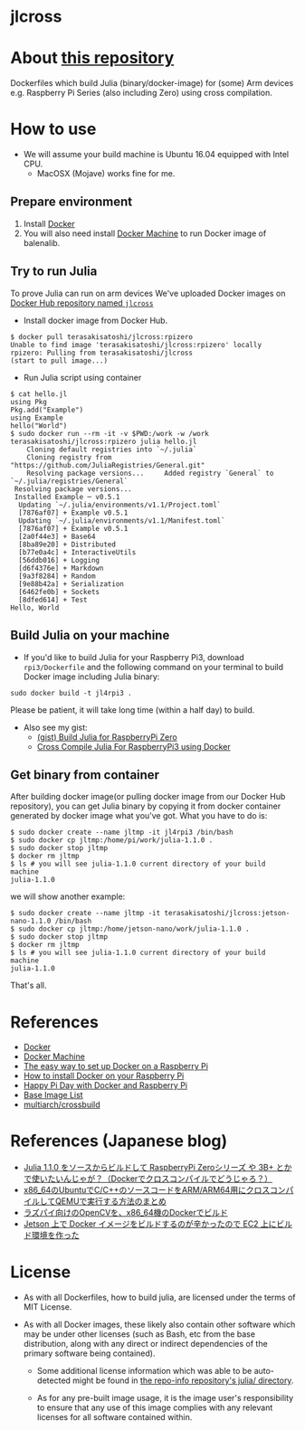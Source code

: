 # jlcross

# About [this repository](https://github.com/terasakisatoshi/jlcross)
Dockerfiles which build Julia (binary/docker-image) for (some) Arm devices e.g. Raspberry Pi Series (also including Zero) using cross compilation.

# How to use

- We will assume your build machine is Ubuntu 16.04 equipped with Intel CPU.
  - MacOSX (Mojave) works fine for me.

## Prepare environment

1. Install [Docker](https://docs.docker.com/install/linux/docker-ce/ubuntu/)
1. You will also need install [Docker Machine](https://github.com/docker/machine) to run  Docker image of balenalib.

## Try to run Julia

To prove Julia can run on arm devices We've uploaded Docker images on [Docker Hub repository named `jlcross`](https://hub.docker.com/r/terasakisatoshi/jlcross)

- Install docker image from Docker Hub.

```console
$ docker pull terasakisatoshi/jlcross:rpizero
Unable to find image 'terasakisatoshi/jlcross:rpizero' locally
rpizero: Pulling from terasakisatoshi/jlcross
(start to pull image...)

```

- Run Julia script using container

```console
$ cat hello.jl
using Pkg
Pkg.add("Example")
using Example
hello("World")
$ sudo docker run --rm -it -v $PWD:/work -w /work terasakisatoshi/jlcross:rpizero julia hello.jl
    Cloning default registries into `~/.julia`
    Cloning registry from "https://github.com/JuliaRegistries/General.git"
    Resolving package versions...     Added registry `General` to `~/.julia/registries/General`
 Resolving package versions...
 Installed Example ─ v0.5.1
  Updating `~/.julia/environments/v1.1/Project.toml`
  [7876af07] + Example v0.5.1
  Updating `~/.julia/environments/v1.1/Manifest.toml`
  [7876af07] + Example v0.5.1
  [2a0f44e3] + Base64
  [8ba89e20] + Distributed
  [b77e0a4c] + InteractiveUtils
  [56ddb016] + Logging
  [d6f4376e] + Markdown
  [9a3f8284] + Random
  [9e88b42a] + Serialization
  [6462fe0b] + Sockets
  [8dfed614] + Test
Hello, World
```

## Build Julia on your machine

- If you'd like to build Julia for your Raspberry Pi3, download `rpi3/Dockerfile` and the following command on your terminal to build Docker image including Julia binary:

```
sudo docker build -t jl4rpi3 .
```

Please be patient, it will take long time (within a half day) to build.

- Also see my gist:
  - [(gist) Build Julia for RaspberryPi Zero](https://gist.github.com/terasakisatoshi/3f8a55391b1fc22a5db4a43da8d92c98)
  - [Cross Compile Julia For RaspberryPi3 using Docker](https://gist.github.com/terasakisatoshi/00fa7d7b81b7c6748f2298f6ff65bf6e)



## Get binary from container

After building docker image(or pulling docker image from our Docker Hub repository), you can get Julia binary by copying it from docker container generated by docker image what you've got. What you have to do is:

```console
$ sudo docker create --name jltmp -it jl4rpi3 /bin/bash
$ sudo docker cp jltmp:/home/pi/work/julia-1.1.0 .
$ sudo docker stop jltmp
$ docker rm jltmp
$ ls # you will see julia-1.1.0 current directory of your build machine
julia-1.1.0
```

we will show another example:

```console
$ sudo docker create --name jltmp -it terasakisatoshi/jlcross:jetson-nano-1.1.0 /bin/bash
$ sudo docker cp jltmp:/home/jetson-nano/work/julia-1.1.0 .
$ sudo docker stop jltmp
$ docker rm jltmp
$ ls # you will see julia-1.1.0 current directory of your build machine
julia-1.1.0
```

That's all.

# References

- [Docker](https://www.docker.com/)
- [Docker Machine](https://docs.docker.com/machine/)
- [The easy way to set up Docker on a Raspberry Pi](https://medium.freecodecamp.org/the-easy-way-to-set-up-docker-on-a-raspberry-pi-7d24ced073ef)
- [How to install Docker on your Raspberry Pi](https://howchoo.com/g/nmrlzmq1ymn/how-to-install-docker-on-your-raspberry-pi)
- [Happy Pi Day with Docker and Raspberry Pi](https://blog.docker.com/2019/03/happy-pi-day-docker-raspberry-pi/)
- [Base Image List](https://www.balena.io/docs/reference/base-images/base-images-ref/)
- [multiarch/crossbuild](https://github.com/multiarch/crossbuild)

# References (Japanese blog)

- [Julia 1.1.0 をソースからビルドして RaspberryPi Zeroシリーズ や 3B+ とかで使いたいんじゃが？（Dockerでクロスコンパイルでどうじゃろ？）](https://qiita.com/SatoshiTerasaki/items/00f6bc2428ef81999164)
- [x86_64のUbuntuでC/C++のソースコードをARM/ARM64用にクロスコンパイルしてQEMUで実行する方法のまとめ](https://qiita.com/tetsu_koba/items/9bdcb59f912efbff3128)
- [ラズパイ向けのOpenCVを、x86_64機のDockerでビルド](https://qiita.com/mt08/items/51a2187076ddca0db7b0)
- [Jetson 上で Docker イメージをビルドするのが辛かったので EC2 上にビルド環境を作った](https://tech-blog.abeja.asia/entry/environment-of-building-docker-image-for-jetson)

# License

- As with all Dockerfiles, how to build julia, are licensed under the terms of MIT License.

- As with all Docker images, these likely also contain other software which may be under other licenses (such as Bash, etc from the base distribution, along with any direct or indirect dependencies of the primary software being contained).

  - Some additional license information which was able to be auto-detected might be found in [the repo-info repository's julia/ directory](https://github.com/docker-library/repo-info/tree/master/repos/julia).

  - As for any pre-built image usage, it is the image user's responsibility to ensure that any use of this image complies with any relevant licenses for all software contained within.
